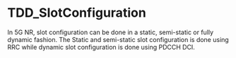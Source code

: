 # TDD_SlotConfiguration
In 5G NR, slot configuration can be done in a static, semi-static or fully dynamic fashion. The Static and  semi-static slot configuration is done using RRC while dynamic slot configuration is done using PDCCH  DCI. 
